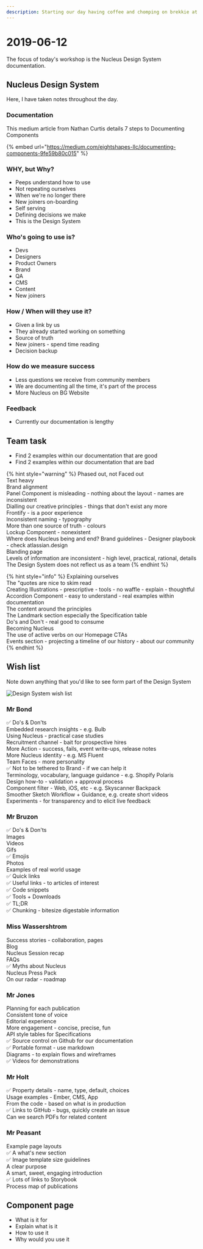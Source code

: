 ```yaml
---
description: Starting our day having coffee and chomping on brekkie at Breakfast Club.
---
```


# 2019-06-12

The focus of today's workshop is the Nucleus Design System documentation.

## Nucleus Design System

Here, I have taken notes throughout the day.

### Documentation

This medium article from Nathan Curtis details 7 steps to Documenting Components

{% embed url="https://medium.com/eightshapes-llc/documenting-components-9fe59b80c015" %}

### WHY, but Why?

* Peeps understand how to use
* Not repeating ourselves
* When we're no longer there
* New joiners on-boarding
* Self serving
* Defining decisions we make
* This is the Design System

### Who's going to use is?

* Devs
* Designers
* Product Owners
* Brand
* QA
* CMS
* Content
* New joiners

### How / When will they use it?

* Given a link by us
* They already started working on something
* Source of truth
* New joiners - spend time reading
* Decision backup

### How do we measure success

* Less questions we receive from community members
* We are documenting all the time, it's part of the process
* More Nucleus on BG Website

### Feedback

* Currently our documentation is lengthy

## Team task

* Find 2 examples within our documentation that are good
* Find 2 examples within our documentation that are bad

{% hint style="warning" %}
Phased out, not Faced out  
Text heavy  
Brand alignment  
Panel Component is misleading - nothing about the layout - names are inconsistent  
Dialling our creative principles - things that don't exist any more  
Frontify - is a poor experience  
Inconsistent naming - typography  
More than one source of truth - colours  
Lockup Component - nonexistent  
Where does Nucleus being and end? Brand guidelines - Designer playbook - check atlassian.design  
Blanding page  
Levels of information are inconsistent - high level, practical, rational, details  
The Design System does not reflect us as a team
{% endhint %}

{% hint style="info" %}
Explaining ourselves  
The "quotes are nice to skim read  
Creating Illustrations - prescriptive - tools - no waffle - explain - thoughtful  
Accordion Component - easy to understand - real examples within documentation  
The content around the principles  
The Landmark section especially the Specification table  
Do's and Don't - real good to consume  
Becoming Nucleus  
The use of active verbs on our Homepage CTAs  
Events section - projecting a timeline of our history - about our community
{% endhint %}

## Wish list

Note down anything that you'd like to see form part of the Design System

![Design System wish list](../.gitbook/assets/img_7664.jpg)

### Mr Bond

✅ Do's & Don'ts  
Embedded research insights - e.g. Bulb  
Using Nucleus - practical case studies  
Recruitment channel - bait for prospective hires  
More Action - success, fails, event write-ups, release notes  
More Nucleus identity - e.g. MS Fluent  
Team Faces - more personality  
✅ Not to be tethered to Brand - if we can help it  
Terminology, vocabulary, language guidance - e.g. Shopify Polaris  
Design how-to - validation + approval process  
Component filter - Web, iOS, etc - e.g. Skyscanner Backpack  
Smoother Sketch Workflow + Guidance, e.g. create short videos  
Experiments - for transparency and to elicit live feedback

### Mr Bruzon

✅ Do's & Don'ts  
Images  
Videos  
Gifs  
✅ Emojis  
Photos  
Examples of real world usage  
✅ Quick links  
✅ Useful links - to articles of interest  
✅ Code snippets  
✅ Tools + Downloads  
✅ TL;DR  
✅ Chunking - bitesize digestable information

### Miss Wassershtrom

Success stories - collaboration, pages  
Blog  
Nucleus Session recap  
FAQs  
✅ Myths about Nucleus  
Nucleus Press Pack  
On our radar - roadmap

### Mr Jones

Planning for each publication  
Consistent tone of voice  
Editorial experience  
More engagement - concise, precise, fun  
API style tables for Specifications  
✅ Source control on Github for our documentation  
✅ Portable format - use markdown  
Diagrams - to explain flows and wireframes  
✅ Videos for demonstrations

### Mr Holt

✅ Property details - name, type, default, choices  
Usage examples - Ember, CMS, App  
From the code - based on what is in production  
✅ Links to GitHub - bugs, quickly create an issue  
Can we search PDFs for related content

### Mr Peasant

Example page layouts  
✅ A what's new section  
✅ Image template size guidelines  
A clear purpose  
A smart, sweet, engaging introduction  
✅ Lots of links to Storybook  
Process map of publications  


## Component page

* What is it for
* Explain what is it
* How to use it
* Why would you use it
